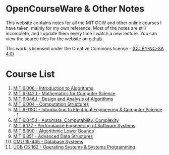 # OpenCourseWare & Other Notes
This website contains notes for all the MIT OCW and other online courses I have taken, mainly for my own reference. 
Most of the notes are still incomplete, and I update them every time I watch a new lecture. You can view
the source files for the website on [github](https://github.com/hrushikeshrv/ocw).

This work is licensed under the Creative Commons license - 
[(CC BY-NC-SA 4.0)](https://creativecommons.org/licenses/by-nc-sa/4.0/)

# Course List
1. [MIT 6.006 - Introduction to Algorithms](./6.006/index.md)
2. [MIT 6.042J - Mathematics for Computer Science](https://docs.google.com/document/d/1R45m9aDnBevrHaDSq0DdEzmRHZFV40cQ41g7GezPBK8/edit#heading=h.ol0v6d6j0pp6)
3. [MIT 6.046J - Design and Analysis of Algorithms](./6.046/index.md)
4. [MIT 6.004 - Computation Structures](https://docs.google.com/document/d/1R45m9aDnBevrHaDSq0DdEzmRHZFV40cQ41g7GezPBK8/edit#heading=h.uetcvbt511e3)
5. [MIT 6.01SC - Introduction to Electrical Engineering & Computer Science - 1](https://docs.google.com/document/d/1R45m9aDnBevrHaDSq0DdEzmRHZFV40cQ41g7GezPBK8/edit#heading=h.sj0f8ojnbzed)
6. [MIT 6.045J - Automata, Computability, Complexity](./6.045J/index.md)
7. [MIT 6.172 - Performance Engineering of Software Systems](https://docs.google.com/document/d/1R45m9aDnBevrHaDSq0DdEzmRHZFV40cQ41g7GezPBK8/edit#heading=h.11w7nhxufzh9)
8. [MIT 6.890 - Algorithmic Lower Bounds](https://docs.google.com/document/d/1R45m9aDnBevrHaDSq0DdEzmRHZFV40cQ41g7GezPBK8/edit#heading=h.j62llohq37q3)
9. [MIT 6.851 - Advanced Data Structures](https://docs.google.com/document/d/1R45m9aDnBevrHaDSq0DdEzmRHZFV40cQ41g7GezPBK8/edit#heading=h.y6d0wld558lb)
10. [CMU 15-445 - Database Systems](./CMU15445/index.md)
11. [UCB CS 162 - Operating Systems & Systems Programming](./CS162/index.md)
